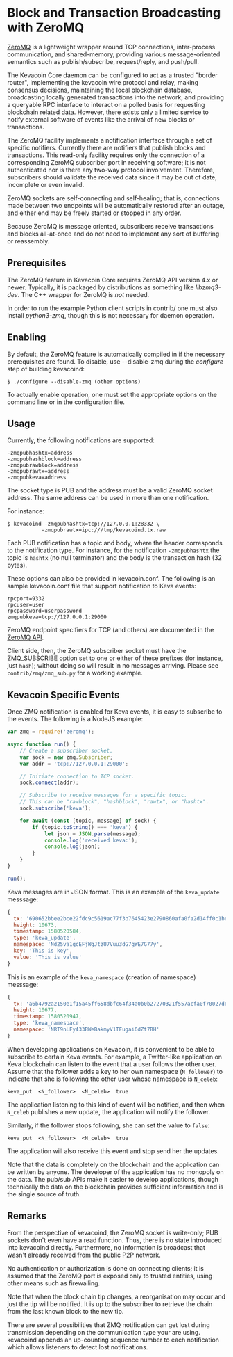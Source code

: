 # Block and Transaction Broadcasting with ZeroMQ

[ZeroMQ](http://zeromq.org/) is a lightweight wrapper around TCP
connections, inter-process communication, and shared-memory,
providing various message-oriented semantics such as publish/subscribe,
request/reply, and push/pull.

The Kevacoin Core daemon can be configured to act as a trusted "border
router", implementing the kevacoin wire protocol and relay, making
consensus decisions, maintaining the local blockchain database,
broadcasting locally generated transactions into the network, and
providing a queryable RPC interface to interact on a polled basis for
requesting blockchain related data. However, there exists only a
limited service to notify external software of events like the arrival
of new blocks or transactions.

The ZeroMQ facility implements a notification interface through a set
of specific notifiers. Currently there are notifiers that publish
blocks and transactions. This read-only facility requires only the
connection of a corresponding ZeroMQ subscriber port in receiving
software; it is not authenticated nor is there any two-way protocol
involvement. Therefore, subscribers should validate the received data
since it may be out of date, incomplete or even invalid.

ZeroMQ sockets are self-connecting and self-healing; that is,
connections made between two endpoints will be automatically restored
after an outage, and either end may be freely started or stopped in
any order.

Because ZeroMQ is message oriented, subscribers receive transactions
and blocks all-at-once and do not need to implement any sort of
buffering or reassembly.

## Prerequisites

The ZeroMQ feature in Kevacoin Core requires ZeroMQ API version 4.x or
newer. Typically, it is packaged by distributions as something like
*libzmq3-dev*. The C++ wrapper for ZeroMQ is *not* needed.

In order to run the example Python client scripts in contrib/ one must
also install *python3-zmq*, though this is not necessary for daemon
operation.

## Enabling

By default, the ZeroMQ feature is automatically compiled in if the
necessary prerequisites are found.  To disable, use --disable-zmq
during the *configure* step of building kevacoind:

    $ ./configure --disable-zmq (other options)

To actually enable operation, one must set the appropriate options on
the command line or in the configuration file.

## Usage

Currently, the following notifications are supported:

    -zmqpubhashtx=address
    -zmqpubhashblock=address
    -zmqpubrawblock=address
    -zmqpubrawtx=address
    -zmqpubkeva=address

The socket type is PUB and the address must be a valid ZeroMQ socket
address. The same address can be used in more than one notification.

For instance:

    $ kevacoind -zmqpubhashtx=tcp://127.0.0.1:28332 \
               -zmqpubrawtx=ipc:///tmp/kevacoind.tx.raw

Each PUB notification has a topic and body, where the header
corresponds to the notification type. For instance, for the
notification `-zmqpubhashtx` the topic is `hashtx` (no null
terminator) and the body is the transaction hash (32
bytes).

These options can also be provided in kevacoin.conf. The following is an sample
kevacoin.conf file that support notification to Keva events:

```
rpcport=9332
rpcuser=user
rpcpassword=userpassword
zmqpubkeva=tcp://127.0.0.1:29000
```

ZeroMQ endpoint specifiers for TCP (and others) are documented in the
[ZeroMQ API](http://api.zeromq.org/4-0:_start).

Client side, then, the ZeroMQ subscriber socket must have the
ZMQ_SUBSCRIBE option set to one or either of these prefixes (for
instance, just `hash`); without doing so will result in no messages
arriving. Please see `contrib/zmq/zmq_sub.py` for a working example.

## Kevacoin Specific Events

Once ZMQ notification is enabled for Keva events, it is easy to subscribe
to the events. The following is a NodeJS example:

```js
var zmq = require('zeromq');

async function run() {
    // Create a subscriber socket.
    var sock = new zmq.Subscriber;
    var addr = 'tcp://127.0.0.1:29000';

    // Initiate connection to TCP socket.
    sock.connect(addr);

    // Subscribe to receive messages for a specific topic.
    // This can be "rawblock", "hashblock", "rawtx", or "hashtx".
    sock.subscribe('keva');

    for await (const [topic, message] of sock) {
        if (topic.toString() === 'keva') {
            let json = JSON.parse(message);
            console.log('received keva:');
            console.log(json);
        }
    }
}

run();
```

Keva messages are in JSON format. This is an example of the `keva_update` messsage:

```javascript
{
  tx: '690652bbee2bce22fdc9c5619ac77f3b7645423e2790860afa0fa2d14ff0c1be',
  height: 10673,
  timestamp: 1580520584,
  type: 'keva_update',
  namespace: 'Nd25va1gcEFjWgJtzU7Vuu3dG7gWE7G77y',
  key: 'This is key',
  value: 'This is value'
}
```

This is an example of the `keva_namespace` (creation of namespace) messsage:

```javascript
{
  tx: 'a6b4792a2150e1f15a45ff658dbfc64f34a0b0b27270321f557acfa0f70027d6',
  height: 10677,
  timestamp: 1580520947,
  type: 'keva_namespace',
  namespace: 'NRT9nLFy433BWeBakmyV1TFugai6dZt7BH'
}
```

When developing applications on Kevacoin, it is convenient to be able to subscribe to certain Keva events. For example, a Twitter-like application on Keva blockchain can listen to the event that a user follows the other user. Assume that the follower adds a key to her own namespace (`N_follower`) to indicate that she is following the other user whose namespace is `N_celeb`:

```
keva_put  <N_follower>  <N_celeb>  true
```

The application listening to this kind of event will be notified, and then when `N_celeb` publishes a new update, the application will notify the follower.

Similarly, if the follower stops following, she can set the value to `false`:
```
keva_put  <N_follower>  <N_celeb>  true
```
The application will also receive this event and stop send her the updates.

Note that the data is completely on the blockchain and the application can be written by anyone. The developer of the application has no monopoly on the data. The pub/sub APIs make it easier to develop applications, though technically the data on the blockchain provides sufficient information and is the single source of truth.

## Remarks

From the perspective of kevacoind, the ZeroMQ socket is write-only; PUB
sockets don't even have a read function. Thus, there is no state
introduced into kevacoind directly. Furthermore, no information is
broadcast that wasn't already received from the public P2P network.

No authentication or authorization is done on connecting clients; it
is assumed that the ZeroMQ port is exposed only to trusted entities,
using other means such as firewalling.

Note that when the block chain tip changes, a reorganisation may occur
and just the tip will be notified. It is up to the subscriber to
retrieve the chain from the last known block to the new tip.

There are several possibilities that ZMQ notification can get lost
during transmission depending on the communication type your are
using. kevacoind appends an up-counting sequence number to each
notification which allows listeners to detect lost notifications.

